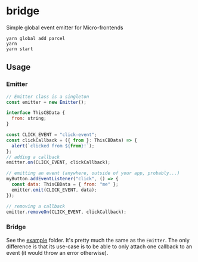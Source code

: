 # bridge

Simple global event emitter for Micro-frontends

```
yarn global add parcel
yarn
yarn start
```

## Usage

### Emitter

```js
// Emitter class is a singleton
const emitter = new Emitter();

interface ThisCBData {
  from: string;
}

const CLICK_EVENT = "click-event";
const clickCallback = ({ from }: ThisCBData) => {
  alert(`clicked from ${from}!`);
};
// adding a callback 
emitter.on(CLICK_EVENT, clickCallback);

// emitting an event (anywhere, outside of your app, probably...)
myButton.addEventListener("click", () => {
  const data: ThisCBData = { from: "me" };
  emitter.emit(CLICK_EVENT, data);
});

// removing a callback 
emitter.removeOn(CLICK_EVENT, clickCallback);
```

### Bridge

See the [example](https://github.com/undrafted/bridge/tree/master/example) folder. It's pretty much the same as the `Emitter`. The only difference is that its use-case is to be able to only attach one callback to an event (it would throw an error otherwise).

